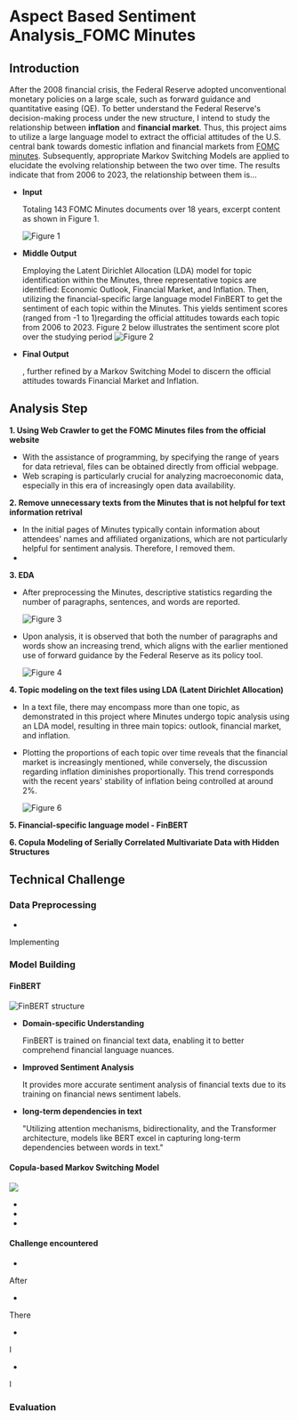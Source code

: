 # Aspect Based Sentiment Analysis_FOMC Minutes

## Introduction

After the 2008 financial crisis, the Federal Reserve adopted unconventional monetary policies on a large scale, such as forward guidance and quantitative easing (QE). To better understand the Federal Reserve's decision-making process under the new structure, I intend to study the relationship between **inflation** and **financial market**. Thus, this project aims to utilize a large language model to extract the official attitudes of the U.S. central bank towards domestic inflation and financial markets from [FOMC minutes](https://www.federalreserve.gov/monetarypolicy/fomccalendars.htm). Subsequently, appropriate Markov Switching Models are applied to elucidate the evolving relationship between the two over time. The results indicate that from 2006 to 2023, the relationship between them is...

- **Input**

  Totaling 143 FOMC Minutes documents over 18 years, excerpt content as shown in Figure 1.

   
   ![](/images/FOMCminutes.png "Figure 1")


- **Middle Output**

   Employing the Latent Dirichlet Allocation (LDA) model for topic identification within the Minutes, three representative topics are identified: Economic Outlook, Financial Market, and Inflation. Then, utilizing the financial-specific large language model FinBERT to get the sentiment of each topic within the Minutes. This yields sentiment scores (ranged from -1 to 1)regarding the official attitudes towards each topic from 2006 to 2023. Figure 2 below illustrates the sentiment score plot over the studying period
  ![](/images/allYearwithoutOutlook.png "Figure 2")


- **Final Output**

  , further refined by a Markov Switching Model to discern the official attitudes towards Financial Market and Inflation.


   

## Analysis Step

**1. Using Web Crawler to get the FOMC Minutes files from the official website**

   - With the assistance of programming, by specifying the range of years for data retrieval, files can be obtained directly from official webpage.
   - Web scraping is particularly crucial for analyzing macroeconomic data, especially in this era of increasingly open data availability.

**2. Remove unnecessary texts from the Minutes that is not helpful for text information retrival**

   - In the initial pages of Minutes typically contain information about attendees' names and affiliated organizations, which are not particularly helpful for sentiment analysis. Therefore, I removed them.
   - 

**3. EDA**

   - After preprocessing the Minutes, descriptive statistics regarding the number of paragraphs, sentences, and words are reported.

       ![](/images/descriptive.png "Figure 3")
   - Upon analysis, it is observed that both the number of paragraphs and words show an increasing trend, which aligns with the earlier mentioned use of forward guidance by the Federal Reserve as its policy tool.

       ![](/images/year.png "Figure 4")
     

**4. Topic modeling on the text files using LDA (Latent Dirichlet Allocation)**
   
   - In a text file, there may encompass more than one topic, as demonstrated in this project where Minutes undergo topic analysis using an LDA model, resulting in three main topics: outlook, financial market, and inflation.
   - Plotting the proportions of each topic over time reveals that the financial market is increasingly mentioned, while conversely, the discussion regarding inflation diminishes proportionally. This trend corresponds with the recent years' stability of inflation being controlled at around 2%.

      ![](/images/catgory.png "Figure 6") 

**5. Financial-specific language model - FinBERT**

**6. Copula Modeling of Serially Correlated Multivariate Data with Hidden Structures**  


## Technical Challenge

### Data Preprocessing
- 

  Implementing 

### Model Building

#### FinBERT

![](/images/FINBERT.png "FinBERT structure") 

- **Domain-specific Understanding**
  
    FinBERT is trained on financial text data, enabling it to better comprehend financial language nuances.

- **Improved Sentiment Analysis**

  It provides more accurate sentiment analysis of financial texts due to its training on financial news sentiment labels.
  

- **long-term dependencies in text**

  "Utilizing attention mechanisms, bidirectionality, and the Transformer architecture, models like BERT excel in capturing long-term dependencies between words in text."

#### Copula-based Markov Switching Model

![](/images/ "") 

- 

- 

- 

#### Challenge encountered

- 

  After 

- 

  There 
  
- 

  I 

- 

  I 
  
### Evaluation


